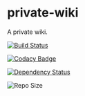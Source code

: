 private-wiki
============

A private wiki.

[![Build Status](https://travis-ci.org/gshakhn/private-wiki.svg?branch=master)](https://travis-ci.org/gshakhn/private-wiki)

[![Codacy Badge](https://www.codacy.com/project/badge/1e938fb5762843e4b126df08214dac73)](https://www.codacy.com/public/george/private-wiki)

[![Dependency Status](https://www.versioneye.com/user/projects/544c18de9fc4d57cff000004/badge.svg?style=flat)](https://www.versioneye.com/user/projects/544c18de9fc4d57cff000004)

![Repo Size](https://reposs.herokuapp.com/?path=gshakhn/private-wiki)